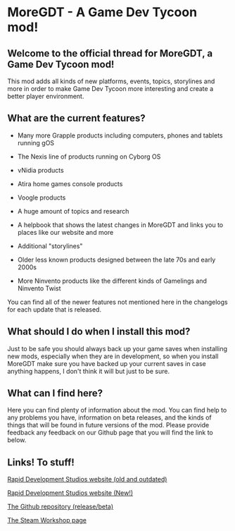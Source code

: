 # MoreGDT - A Game Dev Tycoon mod!

## Welcome to the official thread for MoreGDT, a Game Dev Tycoon mod!

This mod adds all kinds of new platforms, events, topics, storylines and more in order to make Game Dev Tycoon more interesting and create a better player environment.

## What are the current features?

- Many more Grapple products including computers, phones and tablets running gOS

- The Nexis line of products running on Cyborg OS

- vNidia products

- Atira home games console products

- Voogle products

- A huge amount of topics and research

- A helpbook that shows the latest changes in MoreGDT and links you to places like our website and more

- Additional "storylines"

- Older less known products designed between the late 70s and early 2000s

- More Ninvento products like the different kinds of Gamelings and Ninvento Twist

You can find all of the newer features not mentioned here in the changelogs for each update that is released.

## What should I do when I install this mod?

Just to be safe you should always back up your game saves when installing new mods, especially when they are in development, so when you install MoreGDT make sure you have backed up your current saves in case anything happens, I don't think it will but just to be sure.

## What can I find here?

Here you can find plenty of information about the mod. You can find help to any problems you have, information on beta releases, and the kinds of things that will be found in future versions of the mod. Please provide feedback any feedback on our Github page that you will find the link to below.

## Links! To stuff!

<a href="http://rapiddevstudios.wix.com/rapiddevstudios">Rapid Development Studios website (old and outdated)</a>

<a href="https://rapiddevelopmentstudios.github.io/">Rapid Development Studios website (New!)</a>

<a href="https://github.com/RapidDevelopmentStudios/MoreGDT">The Github repository (release/beta)</a>

<a href="http://steamcommunity.com/sharedfiles/filedetails/?id=1086711176">The Steam Workshop page</a>

